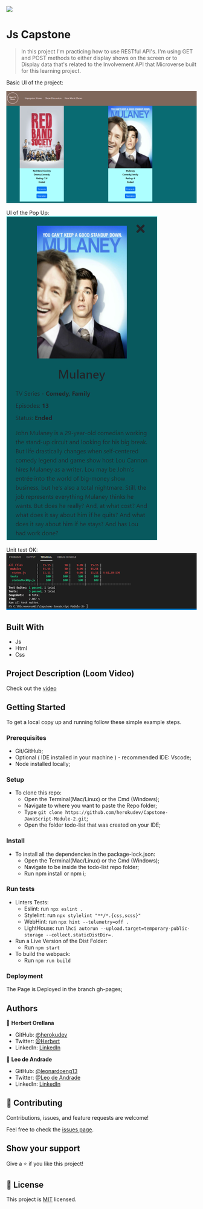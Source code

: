 ![](https://img.shields.io/badge/Microverse-blueviolet)

# Js Capstone

> In this project I'm practicing how to use RESTful API's. I'm using GET and POST methods to either display shows on the screen or to Display data that's related to the Involvement API that Microverse built for this learning project.

Basic UI of the project:

![screenshot](print1.png)

UI of the Pop Up:
![screenshot](print2.png)

Unit test OK:
![screenshot](print3.png)

## Built With

- Js
- Html
- Css

## Project Description (Loom Video)

Check out the [video](https://www.loom.com/share/77fb92a9fc2a489182abfb0be7b8f1fd)


## Getting Started

To get a local copy up and running follow these simple example steps.

### Prerequisites

- Git/GitHub;
- Optional ( IDE installed in your machine ) - recommended IDE: Vscode;
- Node installed locally;

### Setup

- To clone this repo:
  - Open the Terminal(Mac/Linux) or the Cmd (Windows);
  - Navigate to where you want to paste the Repo folder;
  - Type `git clone https://github.com/herokudev/Capstone-JavaScript-Module-2.git`;
  - Open the folder todo-list that was created on your IDE;

### Install

- To install all the dependencies in the package-lock.json:
  - Open the Terminal(Mac/Linux) or the Cmd (Windows);
  - Navigate to be inside the todo-list repo folder;
  - Run npm install or npm i;
  
### Run tests

- Linters Tests:
  - Eslint: run `npx eslint .`
  - Stylelint: run `npx stylelint "**/*.{css,scss}"`
  - WebHint: run `npx hint --telemetry=off .`
  - LightHouse: run `lhci autorun --upload.target=temporary-public-storage --collect.staticDistDir=.`
- Run a Live Version of the Dist Folder:
  - Run `npm start`
- To build the webpack:
  - Run `npm run build`

### Deployment

The Page is Deployed in the branch gh-pages;

## Authors

👤 **Herbert Orellana**

- GitHub: [@herokudev](https://github.com/herokudev)
- Twitter: [@Herbert](https://twitter.com/HerbertOrellan4)
- LinkedIn: [LinkedIn](https://www.linkedin.com/in/herbert-armando-orellana-a0b50b34/)

👤 **Leo de Andrade**

- GitHub: [@leonardoeng13](https://github.com/leonardoeng13)
- Twitter: [@Leo de Andrade](https://twitter.com/deandrede_leo)
- LinkedIn: [LinkedIn](https://www.linkedin.com/in/leonardodeandrade/)

## 🤝 Contributing

Contributions, issues, and feature requests are welcome!

Feel free to check the [issues page](https://github.com/herokudev/Capstone-JavaScript-Module-2/issues).

## Show your support

Give a ⭐️ if you like this project!

## 📝 License

This project is [MIT](./MIT.md) licensed.
